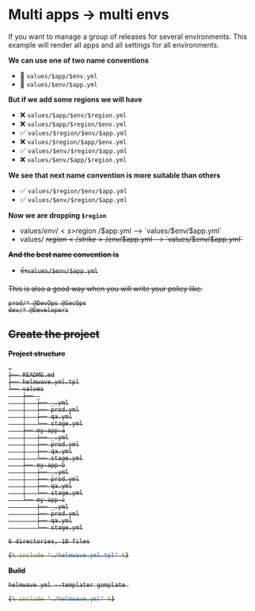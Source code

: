 # Multi apps -> multi envs

If you want to manage a group of releases for several environments.
This example will render all apps and all settings for all environments.

**We can use one of two name conventions**

- 🤔 `values/$app/$env.yml`
- 🤔 `values/$env/$app.yml`

**But if we add some regions we will have**

- ❌ `values/$app/$env/$region.yml`
- ❌ `values/$app/$region/$env.yml`
- ✅ `values/$region/$env/$app.yml`
- ❌ `values/$region/$app/$env.yml`
- ✅ `values/$env/$region/$app.yml`
- ❌ `values/$env/$app/$region.yml`

**We see that next name convention is more suitable than others**

- ✅ `values/$region/$env/$app.yml`
- ✅ `values/$env/$region/$app.yml`

**Now we are dropping `$region`**

- values/$env/ <s>$region</s> /$app.yml –>  `values/$env/$app.yml`
- values/ <strike>$region</strike> /$env/$app.yml –>  `values/$env/$app.yml`

**And the best name convention is**

- 👍`values/$env/$app.yml`

This is also a good way when you will write your policy like:

```
prod/* @DevOps @SecOps
dev/* @Developers
```


## Create the project

**Project structure**

```shell
.
├── README.md
├── helmwave.yml.tpl
└── values
    ├── _
    │   ├── _.yml
    │   ├── prod.yml
    │   ├── qa.yml
    │   └── stage.yml
    ├── my-app-a
    │   ├── _.yml
    │   ├── prod.yml
    │   ├── qa.yml
    │   └── stage.yml
    ├── my-app-b
    │   ├── _.yml
    │   ├── prod.yml
    │   ├── qa.yml
    │   └── stage.yml
    └── my-app-c
        ├── _.yml
        ├── prod.yml
        ├── qa.yml
        └── stage.yml

6 directories, 18 files
```


```yaml title="helmwave.yml.tpl"
{% include "./helmwave.yml.tpl" %}
```

**Build**

```shell
helmwave yml --templater gomplate 
```

```yaml title="helmwave.yml"
{% include "./helmwave.yml" %}
```

